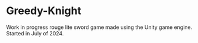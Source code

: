 # Greedy-Knight
 
Work in progress rouge lite sword game made using the Unity game engine.
Started in July of 2024.